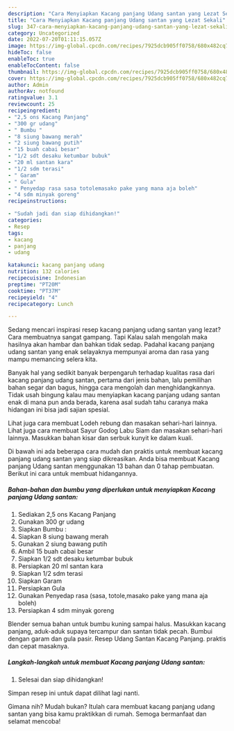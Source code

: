 ```yaml
---
description: "Cara Menyiapkan Kacang panjang Udang santan yang Lezat Sekali"
title: "Cara Menyiapkan Kacang panjang Udang santan yang Lezat Sekali"
slug: 347-cara-menyiapkan-kacang-panjang-udang-santan-yang-lezat-sekali
category: Uncategorized
date: 2022-07-20T01:11:15.057Z
image: https://img-global.cpcdn.com/recipes/7925dcb905ff0758/680x482cq70/kacang-panjang-udang-santan-foto-resep-utama.jpg
hideToc: false
enableToc: true
enableTocContent: false
thumbnail: https://img-global.cpcdn.com/recipes/7925dcb905ff0758/680x482cq70/kacang-panjang-udang-santan-foto-resep-utama.jpg
cover: https://img-global.cpcdn.com/recipes/7925dcb905ff0758/680x482cq70/kacang-panjang-udang-santan-foto-resep-utama.jpg
author: Admin
authorAv: notfound
ratingvalue: 3.1
reviewcount: 25
recipeingredient:
- "2,5 ons Kacang Panjang"
- "300 gr udang"
- " Bumbu "
- "8 siung bawang merah"
- "2 siung bawang putih"
- "15 buah cabai besar"
- "1/2 sdt desaku ketumbar bubuk"
- "20 ml santan kara"
- "1/2 sdm terasi"
- " Garam"
- " Gula"
- " Penyedap rasa sasa totolemasako pake yang mana aja boleh"
- "4 sdm minyak goreng"
recipeinstructions:

- "Sudah jadi dan siap dihidangkan!"
categories:
- Resep
tags:
- kacang
- panjang
- udang

katakunci: kacang panjang udang 
nutrition: 132 calories
recipecuisine: Indonesian
preptime: "PT20M"
cooktime: "PT37M"
recipeyield: "4"
recipecategory: Lunch

---
```



Sedang mencari inspirasi resep kacang panjang udang santan yang lezat? Cara membuatnya sangat gampang. Tapi Kalau salah mengolah maka hasilnya akan hambar dan bahkan tidak sedap. Padahal kacang panjang udang santan yang enak selayaknya mempunyai aroma dan rasa yang mampu memancing selera kita.


Banyak hal yang sedikit banyak berpengaruh terhadap kualitas rasa dari kacang panjang udang santan, pertama dari jenis bahan, lalu pemilihan bahan segar dan bagus, hingga cara mengolah dan menghidangkannya. Tidak usah bingung kalau mau menyiapkan kacang panjang udang santan enak di mana pun anda berada, karena asal sudah tahu caranya maka hidangan ini bisa jadi sajian spesial.

Lihat juga cara membuat Lodeh rebung dan masakan sehari-hari lainnya. Lihat juga cara membuat Sayur Godog Labu Siam dan masakan sehari-hari lainnya. Masukkan bahan kisar dan serbuk kunyit ke dalam kuali.


Di bawah ini ada beberapa cara mudah dan praktis untuk membuat kacang panjang udang santan yang siap dikreasikan. Anda bisa membuat Kacang panjang Udang santan menggunakan 13 bahan dan 0 tahap pembuatan. Berikut ini cara untuk membuat hidangannya.

<!--inarticleads1-->

##### Bahan-bahan dan bumbu yang diperlukan untuk menyiapkan Kacang panjang Udang santan:

1. Sediakan 2,5 ons Kacang Panjang
1. Gunakan 300 gr udang
1. Siapkan  Bumbu :
1. Siapkan 8 siung bawang merah
1. Gunakan 2 siung bawang putih
1. Ambil 15 buah cabai besar
1. Siapkan 1/2 sdt desaku ketumbar bubuk
1. Persiapkan 20 ml santan kara
1. Siapkan 1/2 sdm terasi
1. Siapkan  Garam
1. Persiapkan  Gula
1. Gunakan  Penyedap rasa (sasa, totole,masako pake yang mana aja boleh)
1. Persiapkan 4 sdm minyak goreng


Blender semua bahan untuk bumbu kuning sampai halus. Masukkan kacang panjang, aduk-aduk supaya tercampur dan santan tidak pecah. Bumbui dengan garam dan gula pasir. Resep Udang Santan Kacang Panjang. praktis dan cepat masaknya. 

<!--inarticleads2-->

##### Langkah-langkah untuk membuat Kacang panjang Udang santan:


1. Selesai dan siap dihidangkan!

Simpan resep ini untuk dapat dilihat lagi nanti. 

Gimana nih? Mudah bukan? Itulah cara membuat kacang panjang udang santan yang bisa kamu praktikkan di rumah. Semoga bermanfaat dan selamat mencoba!
